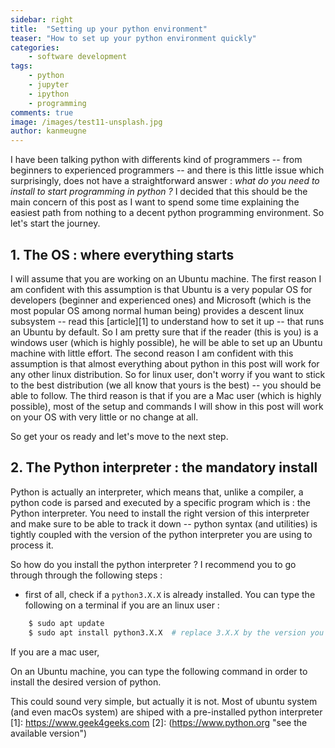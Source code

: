 ```yaml
---
sidebar: right
title:  "Setting up your python environment"
teaser: "How to set up your python environment quickly"
categories:
    - software development
tags:
    - python
    - jupyter
    - ipython
    - programming
comments: true
image: /images/test11-unsplash.jpg
author: kanmeugne
---
```


I have been talking python with differents kind of programmers -- from beginners to experienced programmers -- and there is this little issue which surprisingly, does not have a straightforward answer : *what do you need to install to start programming in python ?* I decided that this should be the main concern of this post as I want to spend some time explaining the easiest path from nothing to a decent python programming environment. So let's start the journey.

## 1. The OS : where everything starts

I will assume that you are working on an Ubuntu machine. The first reason I am confident with this assumption is that Ubuntu is a very popular OS for developers (beginner and experienced ones) and Microsoft (which is the most popular OS among normal human being) provides a descent linux subsystem -- read this [article][1] to understand how to set it up -- that runs an Ubuntu by default. So I am pretty sure that if the reader (this is you) is a windows user (which is highly possible), he will be able to set up an Ubuntu machine with little effort. The second reason I am confident with this assumption is that almost everything about python in this post will work for any other linux distribution. So for linux user, don't worry if you want to stick to the best distribution (we all know that yours is the best) -- you should be able to follow. The third reason is that if you are a Mac user (which is highly possible), most of the setup and commands I will show in this post will work on your OS with very little or no change at all.

So get your os ready and let's move to the next step.

## 2. The Python interpreter : the mandatory install

Python is actually an interpreter, which means that, unlike a compiler, a python code is parsed and executed by a specific program which is : the Python interpreter. You need to install the right version of this interpreter and make sure to be able to track it down -- python syntax (and utilities) is tightly coupled with the version of the python interpreter you are using to process it.

So how do you install the python interpreter ? I recommend you to go through through the following steps : 
- first of all, check if a `python3.X.X` is already installed. You can type the following on a terminal if you are an linux user :

```bash
    $ sudo apt update
    $ sudo apt install python3.X.X  # replace 3.X.X by the version you need
```
If you are a mac user, 

On an Ubuntu machine, you can type the following command in order to install the desired version of python. 

This could sound very simple, but actually it is not. Most of ubuntu system (and even macOs system) are shiped with a pre-installed python interpreter
[1]: https://www.geek4geeks.com
[2]: (https://www.python.org "see the available version")